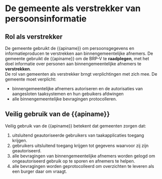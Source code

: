 # De gemeente als verstrekker van persoonsinformatie  

## Rol als verstrekker
De gemeente gebruikt de {{apiname}} om persoonsgegevens en informatieproducen te verstrekken aan binnengemeentelijke afnemers. De gemeente gebruikt de {{apiname}} om de BRP-V te **raadplegen**, met het doel informatie over personen aan binnengemeentelijke afnemers te **verstrekken**.   
De rol van gemeenten als verstrekker brngt verplichtingen met zich mee. De gemeente moet verplicht:
- binnengemeentelijke afnemers autoriseren en de autorisaties van aangesloten taaksystemen en hun gebuikers afdwingen
- alle binnengemeentelijke bevragingen protocolleren.

## Veilig gebruik van de {{apiname}}
Veilig gebruik van de {{apiname}} betekent dat gemeenten zorgen dat:
1. uitsluitend geautoriseerde gebruikers van taakapplicaties toegang krijgen.
2. gebruikers uitsluitend toegang krijgen tot gegevens waarvoor zij zijn geautoriseerd.
3. alle bevragingen van binnengemeentelijke afnemers worden gelogd om ongeautoriseerd gebruik op te sporen en afnemers te helpen.
4. alle bevragingen worden geprotocolleerd om overzichten te leveren als een burger daar om vraagt.

